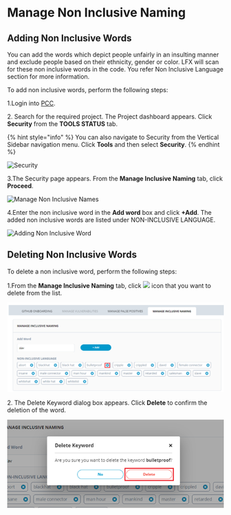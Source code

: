 # Manage Non Inclusive Naming

## Adding Non Inclusive Words <a href="#adding-non-inclusive-words" id="adding-non-inclusive-words"></a>

You can add the words which depict people unfairly in an insulting manner and exclude people based on their ethnicity, gender or color. LFX will scan for these non inclusive words in the code. You refer Non Inclusive Language section for more information.

To add non inclusive words, perform the following steps:

1.Login into [PCC](https://projectadmin.lfx.linuxfoundation.org).

2\. Search for the required project. The Project dashboard appears. Click **Security** from the **TOOLS STATUS** tab.

{% hint style="info" %}
You can also navigate to Security from the Vertical Sidebar navigation menu. Click **Tools** and then select **Security**.
{% endhint %}

![Security](https://gblobscdn.gitbook.com/assets%2F-MCG-Km6\_RcGyUVKsLIx%2F-Md\_ivAMZ2h7xOPMQ1bm%2F-Md\_mIFlNU7OimypntPn%2FDash.png?alt=media\&token=9330c513-4ef2-44ef-bb59-a4bd0970f8d3)

3.The Security page appears. From the **Manage Inclusive Naming** tab, click **Proceed**.

![Manage Non Inclusive Names](../../../.gitbook/assets/non\_inclusive\_language.png)

4.Enter the non inclusive word in the **Add word** box and click **+Add**. The added non inclusive words are listed under NON-INCLUSIVE LANGUAGE.

![Adding Non Inclusive Word](../../../.gitbook/assets/non\_inclusive\_language-2.png)

## Deleting Non Inclusive Words

To delete a non inclusive word, perform the following steps:

1.From the **Manage Inclusive Naming** tab, click ![](../../../.gitbook/assets/del\_icon.png) icon that you want to delete from the list.

![Delete Non Inclusive Word](<../../../.gitbook/assets/Del (1).png>)

2\. The Delete Keyword dialog box appears. Click **Delete** to confirm the deletion of the word.

![Delete Confirmation](../../../.gitbook/assets/del2.png)
